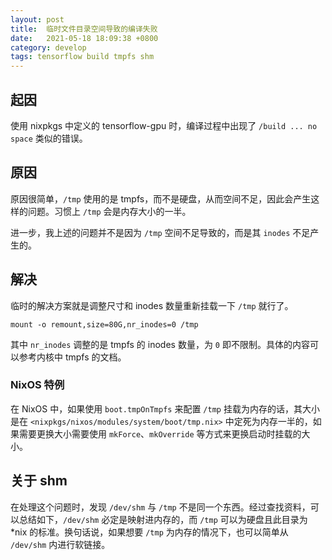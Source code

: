 ```yaml
---
layout: post
title:  临时文件目录空间导致的编译失败
date:   2021-05-18 18:09:38 +0800
category: develop
tags: tensorflow build tmpfs shm
---
```


## 起因

使用 nixpkgs 中定义的 tensorflow-gpu 时，编译过程中出现了 `/build ... no space` 类似的错误。
<!-- more -->

## 原因

原因很简单，`/tmp` 使用的是 tmpfs，而不是硬盘，从而空间不足，因此会产生这样的问题。习惯上 `/tmp` 会是内存大小的一半。

进一步，我上述的问题并不是因为 `/tmp` 空间不足导致的，而是其 `inodes` 不足产生的。

## 解决

临时的解决方案就是调整尺寸和 inodes 数量重新挂载一下 `/tmp` 就行了。

```shell
mount -o remount,size=80G,nr_inodes=0 /tmp
```

其中 `nr_inodes` 调整的是 tmpfs 的 inodes 数量，为 `0` 即不限制。具体的内容可以参考内核中 tmpfs 的文档。

### NixOS 特例
在 NixOS 中，如果使用 `boot.tmpOnTmpfs` 来配置 `/tmp` 挂载为内存的话，其大小是在 `<nixpkgs/nixos/modules/system/boot/tmp.nix>` 中定死为内存一半的，如果需要更换大小需要使用 `mkForce`、`mkOverride` 等方式来更换启动时挂载的大小。

## 关于 shm
在处理这个问题时，发现 `/dev/shm` 与 `/tmp` 不是同一个东西。经过查找资料，可以总结如下，`/dev/shm` 必定是映射进内存的，而 `/tmp` 可以为硬盘且此目录为 *nix 的标准。换句话说，如果想要 `/tmp` 为内存的情况下，也可以简单从 `/dev/shm` 内进行软链接。
